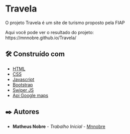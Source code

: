 # Travela

O projeto Travela é um site de turismo proposto pela FIAP 
<div>
 Aqui você pode ver o resultado do projeto: https://mnnobre.github.io/Travela/
</div>

## 🛠️ Construído com

* [HTML](https://developer.mozilla.org/pt-BR/docs/Web/HTML)
* [CSS](https://developer.mozilla.org/pt-BR/docs/Web/CSS)
* [Javascript](https://developer.mozilla.org/pt-BR/docs/Web/JavaScript)
* [Bootstrap](https://getbootstrap.com/)
* [Swiper JS](https://swiperjs.com/)
* [Api Google maps](https://developers.google.com/maps/)

## ✒️ Autores

* **Matheus Nobre** - *Trabalho Inicial* - [Mnnobre](https://github.com/mnnobre)
